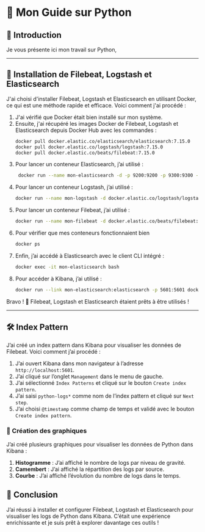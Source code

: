 # 🚀 Mon Guide sur Python

## 📌 Introduction

Je vous présente ici mon travail sur Python,

---

## 🐳 Installation de Filebeat, Logstash et Elasticsearch

J'ai choisi d'installer Filebeat, Logstash et Elasticsearch en utilisant Docker, ce qui est une méthode rapide et efficace. Voici comment j'ai procédé :

1. J'ai vérifié que Docker était bien installé sur mon système.
2. Ensuite, j'ai récupéré les images Docker de Filebeat, Logstash et Elasticsearch depuis Docker Hub avec les commandes :
   ```sh
   docker pull docker.elastic.co/elasticsearch/elasticsearch:7.15.0
   docker pull docker.elastic.co/logstash/logstash:7.15.0
   docker pull docker.elastic.co/beats/filebeat:7.15.0
   ```
3. Pour lancer un conteneur Elasticsearch, j’ai utilisé :
   ```sh
    docker run --name mon-elasticsearch -d -p 9200:9200 -p 9300:9300 -e "discovery.type=single-node" docker.elastic.co/elasticsearch/elasticsearch:7.15.0
    ```
4. Pour lancer un conteneur Logstash, j’ai utilisé :
    ```sh
    docker run --name mon-logstash -d docker.elastic.co/logstash/logstash:7.15.0
    ```
5. Pour lancer un conteneur Filebeat, j’ai utilisé :
    ```sh
    docker run --name mon-filebeat -d docker.elastic.co/beats/filebeat:7.15.0
    ```
6. Pour vérifier que mes conteneurs fonctionnaient bien
    ```sh
    docker ps
    ```
7. Enfin, j’ai accédé à Elasticsearch avec le client CLI intégré :
    ```sh
    docker exec -it mon-elasticsearch bash
    ```
8. Pour accéder à Kibana, j’ai utilisé :
    ```sh
    docker run --link mon-elasticsearch:elasticsearch -p 5601:5601 docker.elastic.co/kibana/kibana:7.15.0
    ```

Bravo ! 🎉 Filebeat, Logstash et Elasticsearch étaient prêts à être utilisés !

---

## 🛠️ Index Pattern

J’ai créé un index pattern dans Kibana pour visualiser les données de Filebeat. Voici comment j’ai procédé :

1. J’ai ouvert Kibana dans mon navigateur à l’adresse `http://localhost:5601`.
2. J’ai cliqué sur l’onglet `Management` dans le menu de gauche.
3. J’ai sélectionné `Index Patterns` et cliqué sur le bouton `Create index pattern`.
4. J’ai saisi `python-logs*` comme nom de l’index pattern et cliqué sur `Next step`.
5. J’ai choisi `@timestamp` comme champ de temps et validé avec le bouton `Create index pattern`.

### 🔹 Création des graphiques

J’ai créé plusieurs graphiques pour visualiser les données de Python dans Kibana :

1. **Histogramme** : J’ai affiché le nombre de logs par niveau de gravité.
2. **Camembert** : J’ai affiché la répartition des logs par source.
3. **Courbe** : J’ai affiché l’évolution du nombre de logs dans le temps.

## 📌 Conclusion

J’ai réussi à installer et configurer Filebeat, Logstash et Elasticsearch pour visualiser les logs de Python dans Kibana. C’était une expérience enrichissante et je suis prêt à explorer davantage ces outils !